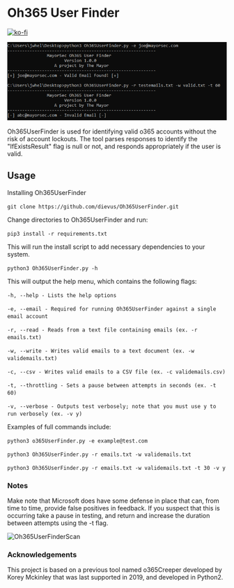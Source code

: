# Oh365 User Finder

[![ko-fi](https://ko-fi.com/img/githubbutton_sm.svg)](https://ko-fi.com/M4M03Q2JN)

![Oh365UserFinder](/images/Oh365UserFinder.png)

Oh365UserFinder is used for identifying valid o365 accounts without the risk of account lockouts.  The tool parses responses to identify the "IfExistsResult" flag is null or not, and responds appropriately if the user is valid.  

## Usage
Installing Oh365UserFinder

```git clone https://github.com/dievus/Oh365UserFinder.git```

Change directories to Oh365UserFinder and run:

```pip3 install -r requirements.txt```

This will run the install script to add necessary dependencies to your system.

```python3 Oh365UserFinder.py -h```

This will output the help menu, which contains the following flags:

```-h, --help - Lists the help options```

```-e, --email - Required for running Oh365UserFinder against a single email account```

```-r, --read - Reads from a text file containing emails (ex. -r emails.txt)```

```-w, --write - Writes valid emails to a text document (ex. -w validemails.txt)```

```-c, --csv - Writes valid emails to a CSV file (ex. -c validemails.csv)```

```-t, --throttling - Sets a pause between attempts in seconds (ex. -t 60)```

```-v, --verbose - Outputs test verbosely; note that you must use y to run verbosely (ex. -v y)```

Examples of full commands include:

```python3 o365UserFinder.py -e example@test.com```

```python3 Oh365UserFinder.py -r emails.txt -w validemails.txt```

```python3 Oh365UserFinder.py -r emails.txt -w validemails.txt -t 30 -v y```


### Notes
Make note that Microsoft does have some defense in place that can, from time to time, provide false positives in feedback.  If you suspect that this is occurring take a pause in testing, and return and increase the duration between attempts using the -t flag.

![Oh365UserFinderScan](/images/o365UserFinderscan.png)

### Acknowledgements
This project is based on a previous tool named o365Creeper developed by Korey Mckinley that was last supported in 2019, and developed in Python2.  
